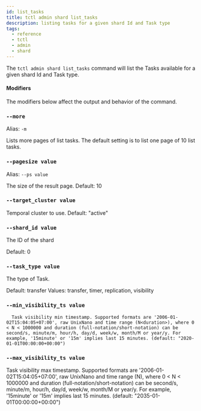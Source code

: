 ```yaml
---
id: list_tasks
title: tctl admin shard list_tasks
description: listing tasks for a given shard Id and Task type
tags:
  - reference
  - tctl
  - admin
  - shard
---
```


The `tctl admin shard list_tasks` command will list the Tasks available for a given shard Id and Task type.

#### Modifiers
The modifiers below affect the output and behavior of the command.

### `--more`
Alias: `-m`

Lists more pages of list tasks.
The default setting is to list one page of 10 list tasks.

### `--pagesize value`
Alias: `--ps value`  

The size of the result page.
Default: 10

### `--target_cluster value`
Temporal cluster to use.
Default: "active"

### `--shard_id value`             
The ID of the shard 

Default: 0

### `--task_type value`
The type of Task.

Default: transfer
Values: transfer, timer, replication, visibility

### `--min_visibility_ts value`
      Task visibility min timestamp. Supported formats are '2006-01-02T15:04:05+07:00', raw UnixNano and time range (N<duration>), where 0 < N < 1000000 and duration (full-notation/short-notation) can be second/s, minute/m, hour/h, day/d, week/w, month/M or year/y. For example, '15minute' or '15m' implies last 15 minutes. (default: "2020-01-01T00:00:00+00:00")
### `--max_visibility_ts value`     
Task visibility max timestamp. Supported formats are '2006-01-02T15:04:05+07:00', raw UnixNano and time range (N<duration>), where 0 < N < 1000000 and duration (full-notation/short-notation) can be second/s, minute/m, hour/h, day/d, week/w, month/M or year/y. For example, '15minute' or '15m' implies last 15 minutes. (default: "2035-01-01T00:00:00+00:00")